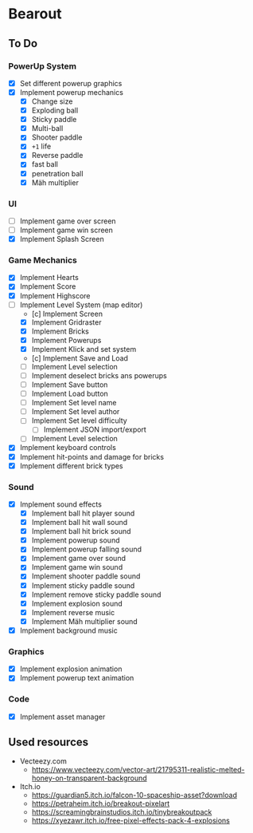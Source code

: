 # Bearout


## To Do

### PowerUp System

- [x] Set different powerup graphics
- [x] Implement powerup mechanics
    - [x] Change size
    - [x] Exploding ball
    - [x] Sticky paddle
    - [x] Multi-ball
    - [x] Shooter paddle
    - [x] `+1` life
    - [x] Reverse paddle
    - [x] fast ball
    - [x] penetration ball
    - [x] Mäh multiplier

### UI

- [ ] Implement game over screen
- [ ] Implement game win screen
- [x] Implement Splash Screen

### Game Mechanics

- [x] Implement Hearts
- [x] Implement Score
- [x] Implement Highscore
- [ ] Implement Level System (map editor)
    - [c] Implement Screen
    - [x] Implement Gridraster
    - [x] Implement Bricks
    - [x] Implement Powerups
    - [x] Implement Klick and set system
    - [c] Implement Save and Load
    - [ ] Implement Level selection
    - [ ] Implement deselect bricks ans powerups
    - [ ] Implement Save button
    - [ ] Implement Load button
    - [ ] Implement Set level name
    - [ ] Implement Set level author
    - [ ] Implement Set level difficulty
        - [ ] Implement JSON import/export
    - [ ] Implement Level selection
- [x] Implement keyboard controls
- [x] Implement hit-points and damage for bricks
- [x] Implement different brick types

### Sound

- [x] Implement sound effects
    - [x] Implement ball hit player sound
    - [x] Implement ball hit wall sound
    - [x] Implement ball hit brick sound
    - [x] Implement powerup sound
    - [x] Implement powerup falling sound
    - [x] Implement game over sound
    - [x] Implement game win sound
    - [x] Implement shooter paddle sound
    - [x] Implement sticky paddle sound
    - [x] Implement remove sticky paddle sound
    - [x] Implement explosion sound
    - [x] Implement reverse music
    - [x] Implement Mäh multiplier sound
- [x] Implement background music

### Graphics

- [x] Implement explosion animation
- [x] Implement powerup text animation

### Code

- [x] Implement asset manager

## Used resources

- Vecteezy.com
    - https://www.vecteezy.com/vector-art/21795311-realistic-melted-honey-on-transparent-background
- Itch.io
    - https://guardian5.itch.io/falcon-10-spaceship-asset?download
    - https://petraheim.itch.io/breakout-pixelart
    - https://screamingbrainstudios.itch.io/tinybreakoutpack
    - https://xyezawr.itch.io/free-pixel-effects-pack-4-explosions
